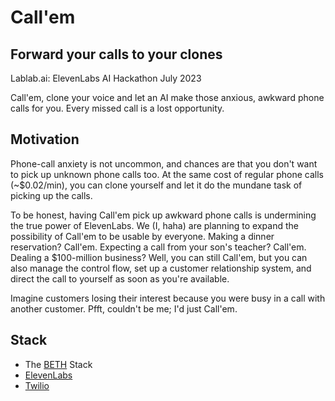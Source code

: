 # Call'em

## Forward your calls to your clones

Lablab.ai: ElevenLabs AI Hackathon July 2023

Call'em, clone your voice and let an AI make those anxious, awkward phone calls for you. Every missed call is a lost opportunity.

## Motivation

Phone-call anxiety is not uncommon, and chances are that you don't want to pick up unknown phone calls too. At the same cost of regular phone calls (~$0.02/min), you can clone yourself and let it do the mundane task of picking up the calls.

To be honest, having Call'em pick up awkward phone calls is undermining the true power of ElevenLabs. We (I, haha) are planning to expand the possibility of Call'em to be usable by everyone. Making a dinner reservation? Call'em. Expecting a call from your son's teacher? Call'em. Dealing a $100-million business? Well, you can still Call'em, but you can also manage the control flow, set up a customer relationship system, and direct the call to yourself as soon as you're available.

Imagine customers losing their interest because you were busy in a call with another customer. Pfft, couldn't be me; I'd just Call'em.

## Stack

- The [BETH](https://github.com/ethanniser/the-beth-stack) Stack
- [ElevenLabs](https://elevenlabs.io/)
- [Twilio](https://www.twilio.com/)
